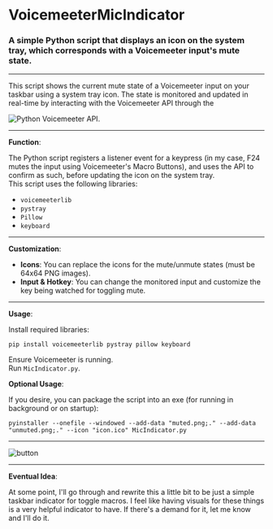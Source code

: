 # VoicemeeterMicIndicator
### A simple Python script that displays an icon on the system tray, which corresponds with a Voicemeeter input's mute state.
<hr>
This script shows the current mute state of a Voicemeeter input on your taskbar using a system tray icon. The state is monitored and updated in real-time by interacting with the Voicemeeter API through the 

![Python Voicemeeter API](https://github.com/onyx-and-iris/voicemeeter-api-python).

<hr>

**Function**:

The Python script registers a listener event for a keypress (in my case, F24 mutes the input using Voicemeeter's Macro Buttons), and uses the API to confirm as such, before updating the icon on the system tray.  
This script uses the following libraries:

- `voicemeeterlib`
- `pystray`
- `Pillow`
- `keyboard`

<hr>

**Customization**:

- **Icons**: You can replace the icons for the mute/unmute states (must be 64x64 PNG images).
- **Input & Hotkey**: You can change the monitored input and customize the key being watched for toggling mute.

<hr>

**Usage**:

Install required libraries:
```
pip install voicemeeterlib pystray pillow keyboard
```
Ensure Voicemeeter is running.  
Run `MicIndicator.py`.

**Optional Usage**:

If you desire, you can package the script into an exe (for running in background or on startup):

```
pyinstaller --onefile --windowed --add-data "muted.png;." --add-data "unmuted.png;." --icon "icon.ico" MicIndicator.py
```
<hr>

![button](https://github.com/user-attachments/assets/abbb95c7-6b71-4ffc-afa0-edf6cb2337a0)

<hr>

**Eventual Idea**:

At some point, I'll go through and rewrite this a little bit to be just a simple taskbar indicator for toggle macros. I feel like having visuals for these things is a very helpful indicator to have. If there's a demand for it, let me know and I'll do it.

